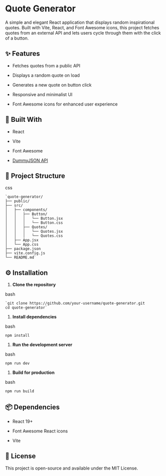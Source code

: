 Quote Generator
===============

A simple and elegant React application that displays random inspirational quotes. Built with Vite, React, and Font Awesome icons, this project fetches quotes from an external API and lets users cycle through them with the click of a button.

✨ Features
----------

-   Fetches quotes from a public API

-   Displays a random quote on load

-   Generates a new quote on button click

-   Responsive and minimalist UI

-   Font Awesome icons for enhanced user experience


🧱 Built With
-------------

-   React

-   Vite

-   Font Awesome

-   [DummyJSON API](https://dummyjson.com/quotes)

📁 Project Structure
--------------------

css

```
`quote-generator/
├── public/
├── src/
│   ├── components/
│   │   ├── Button/
│   │   │   └── Button.jsx
│   │   │   └── Button.css
│   │   ├── Quotes/
│   │   │   └── Quotes.jsx
│   │   │   └── Quotes.css
│   ├── App.jsx
│   └── App.css
├── package.json
├── vite.config.js
└── README.md`
```
⚙️ Installation
---------------

1.  **Clone the repository**

bash

```
`git clone https://github.com/your-username/quote-generator.git
cd quote-generator`
```

1.  **Install dependencies**

bash

```
npm install
```

1.  **Run the development server**

bash

```
npm run dev
```

1.  **Build for production**

bash

```
npm run build
```


📦 Dependencies
---------------

-   React 19+

-   Font Awesome React icons

-   Vite

📜 License
----------

This project is open-source and available under the MIT License.
